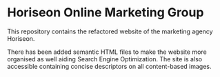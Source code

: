 # Horiseon Online Marketing Group


This repository contains the refactored website of the marketing agency Horiseon.

There has been added semantic HTML files to make the website more organised as well aiding Search Engine Optimization. The site is also accessible containing concise descriptors on all content-based images.



